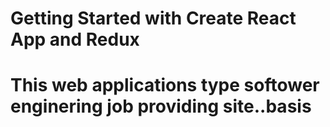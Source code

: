 # Getting Started with Create React App and Redux
# This web applications type softower enginering job providing site..basis




